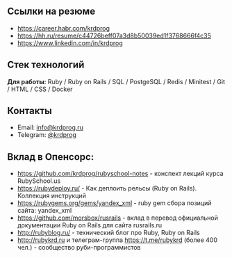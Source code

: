 ## Ссылки на резюме

- https://career.habr.com/krdprog
- https://hh.ru/resume/c44726beff07a3d8b50039ed1f3768666f4c35
- https://www.linkedin.com/in/krdprog

## Стек технологий

**Для работы:** Ruby / Ruby on Rails / SQL / PostgeSQL / Redis / Minitest / Git / HTML / CSS / Docker

## Контакты

- Email: info@krdprog.ru
- Telegram: [@krdprog](https://t.me/krdprog)

## Вклад в Опенсорс:

- https://github.com/krdprog/rubyschool-notes - конспект лекций курса RubySchool.us
- https://rubydeploy.ru/ - Как деплоить рельсы (Ruby on Rails). Коллекция инструкций
- https://rubygems.org/gems/yandex_xml - ruby gem сбора позиций сайта: yandex_xml
- https://github.com/morsbox/rusrails - вклад в перевод официальной документации Ruby on Rails для сайта rusrails.ru
- http://rubyblog.ru/ - технический блог про Ruby, Ruby on Rails
- http://rubykrd.ru и телеграм-группа https://t.me/rubykrd (более 400 чел.) - сообщество руби-программистов

